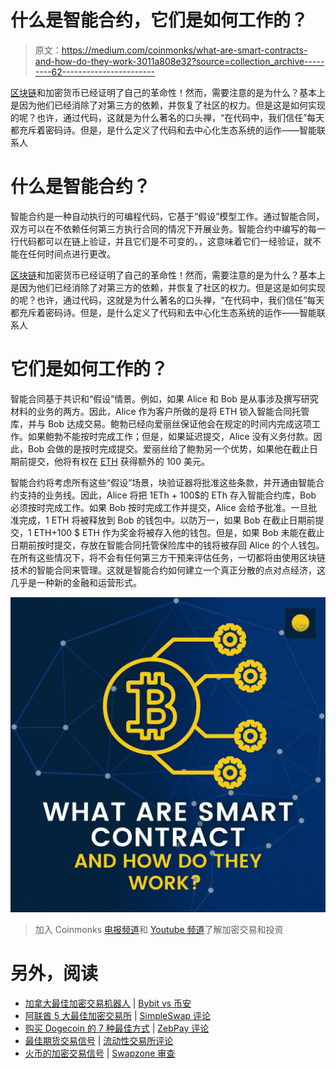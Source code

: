 # 什么是智能合约，它们是如何工作的？

> 原文：<https://medium.com/coinmonks/what-are-smart-contracts-and-how-do-they-work-3011a808e32?source=collection_archive---------62----------------------->

[区块链](https://www.coindhan.com/)和加密货币已经证明了自己的革命性！然而，需要注意的是为什么？基本上是因为他们已经消除了对第三方的依赖，并恢复了社区的权力。但是这是如何实现的呢？也许，通过代码，这就是为什么著名的口头禅，“在代码中，我们信任”每天都充斥着密码诗。但是，是什么定义了代码和去中心化生态系统的运作——智能联系人

# 什么是智能合约？

智能合约是一种自动执行的可编程代码，它基于“假设”模型工作。通过智能合同，双方可以在不依赖任何第三方执行合同的情况下开展业务。智能合约中编写的每一行代码都可以在链上验证，并且它们是不可变的。，这意味着它们一经验证，就不能在任何时间点进行更改。

[区块链](https://blog.coindhan.com/2022/02/16/top-cold-wallets-to-pick-in-2022/)和加密货币已经证明了自己的革命性！然而，需要注意的是为什么？基本上是因为他们已经消除了对第三方的依赖，并恢复了社区的权力。但是这是如何实现的呢？也许，通过代码，这就是为什么著名的口头禅，“在代码中，我们信任”每天都充斥着密码诗。但是，是什么定义了代码和去中心化生态系统的运作——智能联系人

# 它们是如何工作的？

智能合同基于共识和“假设”情景。例如，如果 Alice 和 Bob 是从事涉及撰写研究材料的业务的两方。因此，Alice 作为客户所做的是将 ETH 锁入智能合同托管库，并与 Bob 达成交易。鲍勃已经向爱丽丝保证他会在规定的时间内完成这项工作。如果鲍勃不能按时完成工作；但是，如果延迟提交，Alice 没有义务付款。因此，Bob 会做的是按时完成提交。爱丽丝给了鲍勃另一个优势，如果他在截止日期前提交，他将有权在 [ETH](https://www.coindhan.com/trading/ethinr) 获得额外的 100 美元。

智能合约将考虑所有这些“假设”场景，块验证器将批准这些条款，并开通由智能合约支持的业务线。因此，Alice 将把 1ETh + 100$的 ETh 存入智能合约库，Bob 必须按时完成工作。如果 Bob 按时完成工作并提交，Alice 会给予批准。一旦批准完成，1 ETH 将被释放到 Bob 的钱包中。以防万一，如果 Bob 在截止日期前提交，1 ETH+100 $ ETH 作为奖金将被存入他的钱包。但是，如果 Bob 未能在截止日期前按时提交，存放在智能合同托管保险库中的钱将被存回 Alice 的个人钱包。在所有这些情况下，将不会有任何第三方干预来评估任务，一切都将由使用区块链技术的智能合同来管理。这就是智能合约如何建立一个真正分散的点对点经济，这几乎是一种新的金融和运营形式。

![](img/3d8967b32018fe7ecc65f7ed4fde5abc.png)

> 加入 Coinmonks [电报频道](https://t.me/coincodecap)和 [Youtube 频道](https://www.youtube.com/c/coinmonks/videos)了解加密交易和投资

# 另外，阅读

*   [加拿大最佳加密交易机器人](https://coincodecap.com/5-best-crypto-trading-bots-in-canada) | [Bybit vs 币安](https://coincodecap.com/bybit-binance-moonxbt)
*   [阿联酋 5 大最佳加密交易所](https://coincodecap.com/best-crypto-exchanges-in-uae) | [SimpleSwap 评论](https://coincodecap.com/simpleswap-review)
*   [购买 Dogecoin 的 7 种最佳方式](https://coincodecap.com/ways-to-buy-dogecoin) | [ZebPay 评论](https://coincodecap.com/zebpay-review)
*   [最佳期货交易信号](https://coincodecap.com/futures-trading-signals) | [流动性交易所评论](https://coincodecap.com/liquid-exchange-review)
*   [火币的加密交易信号](https://coincodecap.com/huobi-crypto-trading-signals) | [Swapzone 审查](/coinmonks/swapzone-review-crypto-exchange-data-aggregator-e0ad78e55ed7)